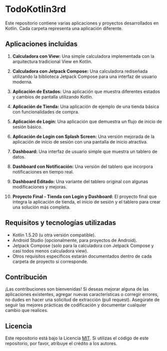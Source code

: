# TodoKotlin3rd

Este repositorio contiene varias aplicaciones y proyectos desarrollados en Kotlin. Cada carpeta representa una aplicación diferente.

## Aplicaciones incluidas

1. **Calculadora con View:** Una simple calculadora implementada con la arquitectura tradicional View en Kotlin.

2. **Calculadora con Jetpack Compose:** Una calculadora rediseñada utilizando la biblioteca Jetpack Compose para una interfaz de usuario moderna.

3. **Aplicación de Estados:** Una aplicación que muestra diferentes estados y cambios de pantalla utilizando Kotlin.

4. **Aplicación de Tienda:** Una aplicación de ejemplo de una tienda básica con funcionalidades de compra.

5. **Aplicación de Login:** Una aplicación que demuestra un flujo de inicio de sesión básico.

6. **Aplicación de Login con Splash Screen:** Una versión mejorada de la aplicación de inicio de sesión con una pantalla de inicio atractiva.

7. **Dashboard:** Una interfaz de usuario simple que muestra un tablero de datos.

8. **Dashboard con Notificación:** Una versión del tablero que incorpora notificaciones en tiempo real.

9. **Dashboard Editado:** Una variante del tablero original con algunas modificaciones y mejoras.

10. **Proyecto Final - Tienda con Login y Dashboard:** El proyecto final que integra la aplicación de tienda, el inicio de sesión y el tablero para crear una solución más completa.

## Requisitos y tecnologías utilizadas

- Kotlin 1.5.20 (u otra versión compatible).
- Android Studio (opcionalmente, para proyectos de Android).
- Jetpack Compose (solo para la calculadora con Jetpack Compose y casi todos menos calculadora view).
- Otros requisitos específicos estarán documentados dentro de cada carpeta de proyecto si corresponde.


## Contribución

¡Las contribuciones son bienvenidas! Si deseas mejorar alguna de las aplicaciones existentes, agregar nuevas características o corregir errores, no dudes en hacer una solicitud de extracción (pull request). Asegúrate de seguir las mejores prácticas de codificación y documentar cualquier cambio que realices.

## Licencia

Este repositorio está bajo la Licencia [MIT](LICENSE). Si utilizas el código de este repositorio, por favor, atribuye el crédito a los autores.
